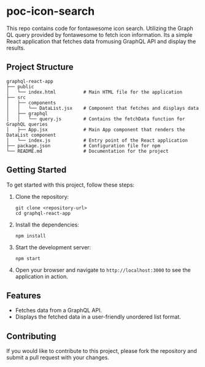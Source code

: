 # poc-icon-search

This repo contains code for fontawesome icon search. Utilizing the Graph QL query provided by fontawesome to fetch icon information. Its a simple React application that fetches data fromusing GraphQL API and display the results.

## Project Structure

```
graphql-react-app
├── public
│   └── index.html          # Main HTML file for the application
├── src
│   ├── components
│   │   └── DataList.jsx    # Component that fetches and displays data
│   ├── graphql
│   │   └── query.js        # Contains the fetchData function for GraphQL queries
│   ├── App.jsx             # Main App component that renders the DataList component
│   └── index.js            # Entry point of the React application
├── package.json            # Configuration file for npm
└── README.md               # Documentation for the project
```

## Getting Started

To get started with this project, follow these steps:

1. Clone the repository:
   ```
   git clone <repository-url>
   cd graphql-react-app
   ```

2. Install the dependencies:
   ```
   npm install
   ```

3. Start the development server:
   ```
   npm start
   ```

4. Open your browser and navigate to `http://localhost:3000` to see the application in action.

## Features

- Fetches data from a GraphQL API.
- Displays the fetched data in a user-friendly unordered list format.

## Contributing

If you would like to contribute to this project, please fork the repository and submit a pull request with your changes.